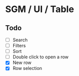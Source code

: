 # SGM / UI / Table


## Todo

- [ ] Search
- [ ] Filters
- [ ] Sort
- [ ] Double click to open a row
- [x] New row
- [x] Row selection
